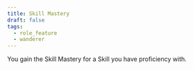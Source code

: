 ```yaml
---
title: Skill Mastery
draft: false
tags:
  - role_feature
  - wanderer
---
```

You gain the Skill Mastery for a Skill you have proficiency with.